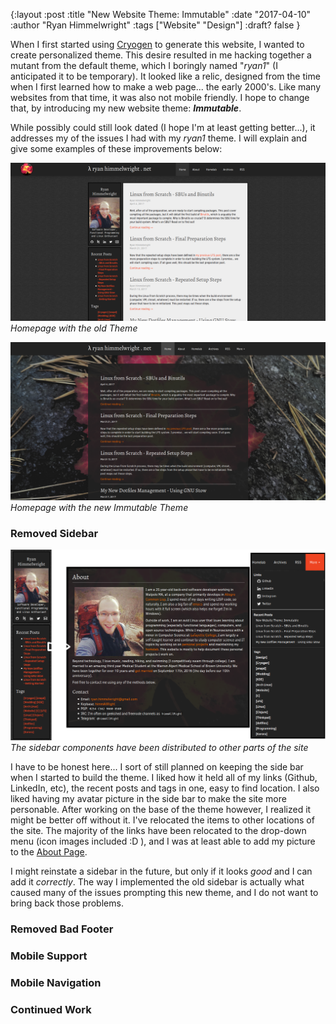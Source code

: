 {:layout :post
:title  "New Website Theme: Immutable"
:date "2017-04-10"
:author "Ryan Himmelwright"
:tags ["Website" "Design"]
:draft? false
}

When I first started using [Cryogen](http://cryogenweb.org) to generate this website, I wanted to create personalized theme. This desire resulted in me hacking together a mutant from the default theme, which I boringly named "<i>ryan1</i>" (I anticipated it to be temporary). It looked like a relic, designed from the time when I first learned how to make a web page... the early 2000's. Like many websites from that time, it was also not mobile friendly. I hope to change that, by introducing my new website theme: <b><i>Immutable</i></b>.

<!-- more -->

While possibly could still look dated (I hope I'm at least getting better...), it addresses my of the issues I had with my *ryan1* theme. I will explain and give some examples of these improvements below:

[![Homepage with old ryan1 Theme](../../img/posts/New-Theme-Immutable/ryan1-home.png)](../../img/posts/New-Theme-Immutable/ryan1-home.png)
*Homepage with the old Theme*

[![Homepage with Immutable Theme](../../img/posts/New-Theme-Immutable/immutable-home.png)](../../img/posts/New-Theme-Immutable/immutable-home.png)
*Homepage with the new Immutable Theme*


### Removed Sidebar

[<img src="../../img/posts/New-Theme-Immutable/sidebar-changes.png">](../../img/posts/New-Theme-Immutable/sidebar-changes.png)
*The sidebar components have been distributed to other parts of the site*

I have to be honest here... I sort of still planned on keeping the side bar when I started to build the theme. I liked how it held all of my links (Github, LinkedIn, etc), the recent posts and tags in one, easy to find location. I also liked having my avatar picture in the side bar to make the site more personable. After working on the base of the theme however, I realized it might be better off without it. I've relocated the items to other locations of the site. The majority of the links have been relocated to the drop-down menu (icon images included :D ), and I was at least able to add my picture to the [About Page](../../pages/about/).

I might reinstate a sidebar in the future, but only if it looks *good* and I can add it *correctly*. The way I implemented the old sidebar is actually what caused many of the issues prompting this new theme, and I do not want to bring back those problems.

### Removed Bad Footer

### Mobile Support

### Mobile Navigation

### Continued Work